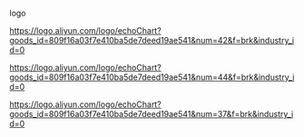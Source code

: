 logo

https://logo.aliyun.com/logo/echoChart?goods_id=809f16a03f7e410ba5de7deed19ae541&num=42&f=brk&industry_id=0

https://logo.aliyun.com/logo/echoChart?goods_id=809f16a03f7e410ba5de7deed19ae541&num=44&f=brk&industry_id=0

https://logo.aliyun.com/logo/echoChart?goods_id=809f16a03f7e410ba5de7deed19ae541&num=37&f=brk&industry_id=0